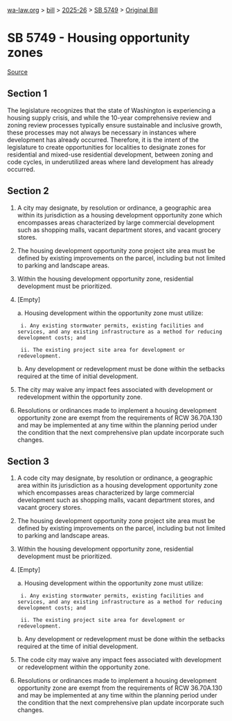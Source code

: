 [wa-law.org](/) > [bill](/bill/) > [2025-26](/bill/2025-26/) > [SB 5749](/bill/2025-26/sb/5749/) > [Original Bill](/bill/2025-26/sb/5749/1/)

# SB 5749 - Housing opportunity zones

[Source](http://lawfilesext.leg.wa.gov/biennium/2025-26/Pdf/Bills/Senate%20Bills/5749.pdf)

## Section 1
The legislature recognizes that the state of Washington is experiencing a housing supply crisis, and while the 10-year comprehensive review and zoning review processes typically ensure sustainable and inclusive growth, these processes may not always be necessary in instances where development has already occurred. Therefore, it is the intent of the legislature to create opportunities for localities to designate zones for residential and mixed-use residential development, between zoning and code cycles, in underutilized areas where land development has already occurred.

## Section 2
1. A city may designate, by resolution or ordinance, a geographic area within its jurisdiction as a housing development opportunity zone which encompasses areas characterized by large commercial development such as shopping malls, vacant department stores, and vacant grocery stores.

2. The housing development opportunity zone project site area must be defined by existing improvements on the parcel, including but not limited to parking and landscape areas.

3. Within the housing development opportunity zone, residential development must be prioritized.

4. [Empty]

    a. Housing development within the opportunity zone must utilize:

        i. Any existing stormwater permits, existing facilities and services, and any existing infrastructure as a method for reducing development costs; and

        ii. The existing project site area for development or redevelopment.

    b. Any development or redevelopment must be done within the setbacks required at the time of initial development.

5. The city may waive any impact fees associated with development or redevelopment within the opportunity zone.

6. Resolutions or ordinances made to implement a housing development opportunity zone are exempt from the requirements of RCW 36.70A.130 and may be implemented at any time within the planning period under the condition that the next comprehensive plan update incorporate such changes.

## Section 3
1. A code city may designate, by resolution or ordinance, a geographic area within its jurisdiction as a housing development opportunity zone which encompasses areas characterized by large commercial development such as shopping malls, vacant department stores, and vacant grocery stores.

2. The housing development opportunity zone project site area must be defined by existing improvements on the parcel, including but not limited to parking and landscape areas.

3. Within the housing development opportunity zone, residential development must be prioritized.

4. [Empty]

    a. Housing development within the opportunity zone must utilize:

        i. Any existing stormwater permits, existing facilities and services, and any existing infrastructure as a method for reducing development costs; and

        ii. The existing project site area for development or redevelopment.

    b. Any development or redevelopment must be done within the setbacks required at the time of initial development.

5. The code city may waive any impact fees associated with development or redevelopment within the opportunity zone.

6. Resolutions or ordinances made to implement a housing development opportunity zone are exempt from the requirements of RCW 36.70A.130 and may be implemented at any time within the planning period under the condition that the next comprehensive plan update incorporate such changes.
